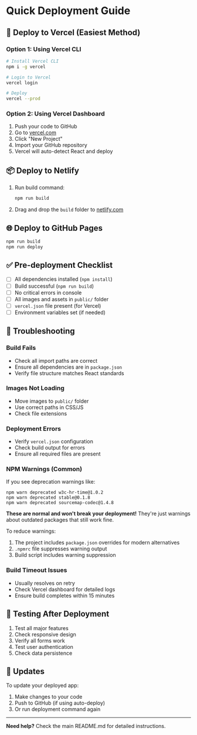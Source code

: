 # Quick Deployment Guide

## 🚀 Deploy to Vercel (Easiest Method)

### Option 1: Using Vercel CLI
```bash
# Install Vercel CLI
npm i -g vercel

# Login to Vercel
vercel login

# Deploy
vercel --prod
```

### Option 2: Using Vercel Dashboard
1. Push your code to GitHub
2. Go to [vercel.com](https://vercel.com)
3. Click "New Project"
4. Import your GitHub repository
5. Vercel will auto-detect React and deploy

## 📦 Deploy to Netlify

1. Run build command:
   ```bash
   npm run build
   ```

2. Drag and drop the `build` folder to [netlify.com](https://netlify.com)

## 🌐 Deploy to GitHub Pages

```bash
npm run build
npm run deploy
```

## ✅ Pre-deployment Checklist

- [ ] All dependencies installed (`npm install`)
- [ ] Build successful (`npm run build`)
- [ ] No critical errors in console
- [ ] All images and assets in `public/` folder
- [ ] `vercel.json` file present (for Vercel)
- [ ] Environment variables set (if needed)

## 🔧 Troubleshooting

### Build Fails
- Check all import paths are correct
- Ensure all dependencies are in `package.json`
- Verify file structure matches React standards

### Images Not Loading
- Move images to `public/` folder
- Use correct paths in CSS/JS
- Check file extensions

### Deployment Errors
- Verify `vercel.json` configuration
- Check build output for errors
- Ensure all required files are present

### NPM Warnings (Common)
If you see deprecation warnings like:
```
npm warn deprecated w3c-hr-time@1.0.2
npm warn deprecated stable@0.1.8
npm warn deprecated sourcemap-codec@1.4.8
```

**These are normal and won't break your deployment!** They're just warnings about outdated packages that still work fine.

To reduce warnings:
1. The project includes `package.json` overrides for modern alternatives
2. `.npmrc` file suppresses warning output
3. Build script includes warning suppression

### Build Timeout Issues
- Usually resolves on retry
- Check Vercel dashboard for detailed logs
- Ensure build completes within 15 minutes

## 📱 Testing After Deployment

1. Test all major features
2. Check responsive design
3. Verify all forms work
4. Test user authentication
5. Check data persistence

## 🔄 Updates

To update your deployed app:
1. Make changes to your code
2. Push to GitHub (if using auto-deploy)
3. Or run deployment command again

---

**Need help?** Check the main README.md for detailed instructions.
